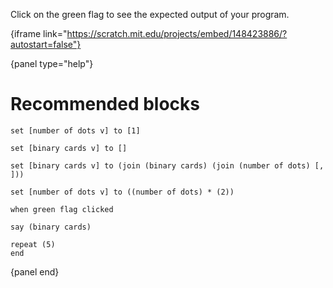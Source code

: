 Click on the green flag to see the expected output of your program.

{iframe link="https://scratch.mit.edu/projects/embed/148423886/?autostart=false"}

{panel type="help"}

# Recommended blocks

```scratch:split:random
set [number of dots v] to [1]

set [binary cards v] to []

set [binary cards v] to (join (binary cards) (join (number of dots) [, ]))

set [number of dots v] to ((number of dots) * (2))
```

```scratch:split:random
when green flag clicked

say (binary cards)

repeat (5)
end
```

{panel end}
